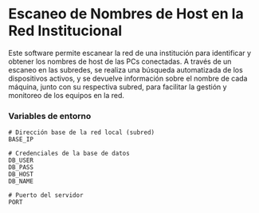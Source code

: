 # Escaneo de Nombres de Host en la Red Institucional

<p>Este software permite escanear la red de una institución para identificar y obtener los nombres de host de las PCs conectadas. A través de un escaneo en las subredes, se realiza una búsqueda automatizada de los dispositivos activos, y se devuelve información sobre el nombre de cada máquina, junto con su respectiva subred, para facilitar la gestión y monitoreo de los equipos en la red.</p>


### Variables de entorno

```env
# Dirección base de la red local (subred)
BASE_IP

# Credenciales de la base de datos
DB_USER
DB_PASS
DB_HOST
DB_NAME

# Puerto del servidor
PORT
